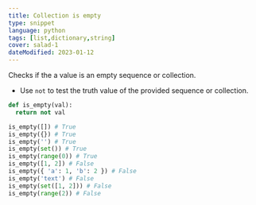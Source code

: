 ```yaml
---
title: Collection is empty
type: snippet
language: python
tags: [list,dictionary,string]
cover: salad-1
dateModified: 2023-01-12
---
```


Checks if the a value is an empty sequence or collection.

- Use `not` to test the truth value of the provided sequence or collection.

```py
def is_empty(val):
  return not val

is_empty([]) # True
is_empty({}) # True
is_empty('') # True
is_empty(set()) # True
is_empty(range(0)) # True
is_empty([1, 2]) # False
is_empty({ 'a': 1, 'b': 2 }) # False
is_empty('text') # False
is_empty(set([1, 2])) # False
is_empty(range(2)) # False
```
